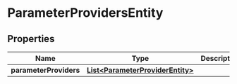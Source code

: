 # ParameterProvidersEntity

## Properties
Name | Type | Description | Notes
------------ | ------------- | ------------- | -------------
**parameterProviders** | [**List&lt;ParameterProviderEntity&gt;**](ParameterProviderEntity.md) |  |  [optional]
